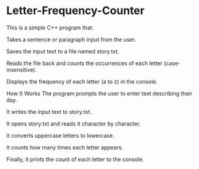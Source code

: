 # Letter-Frequency-Counter
This is a simple C++ program that:

Takes a sentence or paragraph input from the user.

Saves the input text to a file named story.txt.

Reads the file back and counts the occurrences of each letter (case-insensitive).

Displays the frequency of each letter (a to z) in the console.

How It Works
The program prompts the user to enter text describing their day.

It writes the input text to story.txt.

It opens story.txt and reads it character by character.

It converts uppercase letters to lowercase.

It counts how many times each letter appears.

Finally, it prints the count of each letter to the console.

